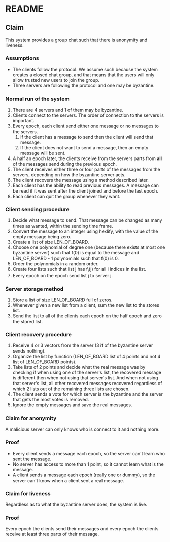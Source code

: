 # README

## Claim 
This system provides a group chat such that there is anonymity and liveness.

### Assumptions
* The clients follow the protocol. We assume such because the system creates 
a closed chat group, and that means that the users will only allow trusted new
users to join the group.
* Three servers are following the protocol and one may be byzantine.

### Normal run of the system
1. There are 4 servers and 1 of them may be byzantine.
1. Clients connect to the servers. The order of connection 
to the servers is important.
1. Every epoch, each client send either one message or no messages to the 
servers.
    1. If the client has a message to send then the client will send 
that message.
    1. If the client does not want to send a message, then an empty
message will be sent.
1. A half an epoch later, the clients receive from the servers parts from
**all** of the messages send during the previous epoch.
1. The client receives either three or four parts of the messages
from the servers, depending on how the byzantine server acts.
1. The client recovers the message using a method described later.
1. Each client has the ability to read previous messages. A message can 
be read if it was sent after the client joined and before the last epoch.
1. Each client can quit the group whenever they want.

### Client sending procedure
1. Decide what message to send. That message can be changed as many times
as wanted, within the sending time frame.
1. Convert the message to an integer using hexlify, with the value of the 
empty message being zero.
1. Create a list of size LEN_OF_BOARD.
1. Choose one polynomial of degree one 
(because there exists at most one byzantine server) such that f(0) 
is equal to the message and LEN_OF_BOARD - 1 polynomials such that f(0) is 0.
1. Order the polynomials in a random order.
1. Create four lists such that list j has f<sub>i</sub>(j) for all i indices
in the list.
1. Every epoch on the epoch send list j to server j.

### Server storage method
1. Store a list of size LEN_OF_BOARD full of zeros.
1. Whenever given a new list from a client, sum the new list to the stores list.
1. Send the list to all of the clients each epoch on the half epoch
and zero the stored list.

### Client recovery procedure
1. Receive 4 or 3 vectors from the server 
(3 if of the byzantine server sends nothing).
1. Organize the list by function 
(LEN_OF_BOARD list of 4 points and not 4 list of LEN_OF_BOARD points).
1. Take lists of 2 points and decide what the real message was by checking
if when using one of the server's list, the recovered message is different
then when not using that server's list. And when not using that server's 
list, all other recovered messages recovered regardless of which 2 lists
out of the remaining three lists are chosen.
1. The client sends a vote for which server is the byzantine and the server 
that gets the most votes is removed.
1. Ignore the empty messages and save the real messages.

### Claim for anonymity
A malicious server can only knows who is connect to it and nothing more.
### Proof
* Every client sends a message each epoch, 
so the server can't learn who sent the message.
* No server has access to more than 1 point,
 so it cannot learn what is the message.
* A client sends a message each epoch (really one or dummy), 
so the server can't know when a client sent a real message.

### Claim for liveness
Regardless as to what the byzantine server does, the system is live.
### Proof
Every epoch the clients send their messages and every epoch the clients 
receive at least three parts of their message.

